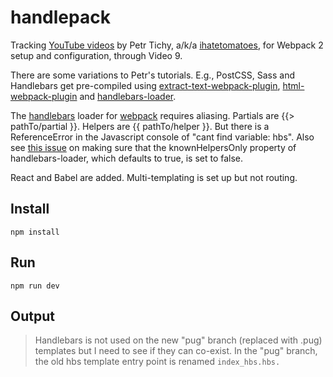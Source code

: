 # handlepack

Tracking [YouTube videos](https://www.youtube.com/playlist?list=PLkEZWD8wbltnRp6nRR8kv97RbpcUdNawY) by Petr Tichy, a/k/a [ihatetomatoes](https://ihatetomatoes.net/), for Webpack 2 setup and configuration, through Video 9. 

There are some variations to Petr's tutorials. E.g., PostCSS, Sass and Handlebars get pre-compiled using [extract-text-webpack-plugin](https://www.npmjs.com/package/extract-text-webpack-plugin), [html-webpack-plugin](https://github.com/jantimon/html-webpack-plugin) and [handlebars-loader](https://github.com/pcardune/handlebars-loader).

The [handlebars](http://handlebarsjs.com) loader for [webpack](https://github.com/webpack/webpack) requires aliasing. Partials are {{> pathTo/partial }}. Helpers are {{ pathTo/helper }}. But there is a ReferenceError in the Javascript console of "cant find variable: hbs". Also see [this issue](https://github.com/pcardune/handlebars-loader/issues/118) on making sure that the knownHelpersOnly property of handlebars-loader, which defaults to true, is set to false.

React and Babel are added. Multi-templating is set up but not routing. 

## Install

`npm install`

## Run

`npm run dev`

## Output

>Handlebars is not used on the new "pug" branch (replaced with .pug) templates but I need to see if they can co-exist. In the "pug" branch, the old hbs template entry point is renamed `index_hbs.hbs.`